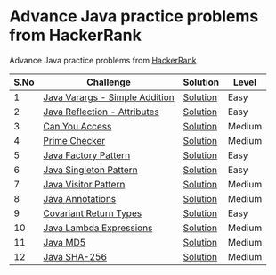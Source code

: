 # Advance Java practice problems from HackerRank

Advance Java practice problems from [HackerRank](https://www.hackerrank.com/domains/java?filters%5Bsubdomains%5D%5B%5D=java-advanced)

| S.No | Challenge                                                                                                          | Solution                                  | Level  |
|------|--------------------------------------------------------------------------------------------------------------------|-------------------------------------------|--------|
| 1    | [Java Varargs - Simple Addition](https://www.hackerrank.com/challenges/simple-addition-varargs/problem)            | [Solution](JavaVarargs.java)              | Easy   |
| 2    | [Java Reflection - Attributes](https://www.hackerrank.com/challenges/java-reflection-attributes/problem)           | [Solution](JavaReflectionAttributes.java) | Easy   |
| 3    | [Can You Access](https://www.hackerrank.com/challenges/can-you-access/problem)                                     | [Solution](CanYouAccess.java)             | Medium |
| 4    | [Prime Checker](https://www.hackerrank.com/challenges/prime-checker/problem)                                       | [Solution](PrimeChecker.java)             | Medium |
| 5    | [Java Factory Pattern](https://www.hackerrank.com/challenges/java-factory/problem)                                 | [Solution](JavaFactory.java)              | Easy   |
| 6    | [Java Singleton Pattern](https://www.hackerrank.com/challenges/java-singleton/problem)                             | [Solution](JavaSingleton.java)            | Easy   |
| 7    | [Java Visitor Pattern](https://www.hackerrank.com/challenges/java-vistor-pattern/problem)                          | [Solution](JavaVisitor.java)              | Medium |
| 8    | [Java Annotations](https://www.hackerrank.com/challenges/java-annotations/problem)                                 | [Solution](JavaAnnotations.java)          | Medium |
| 9    | [Covariant Return Types](https://www.hackerrank.com/challenges/java-covariance/problem)                            | [Solution](CovariantTypes.java)           | Easy   |
| 10   | [Java Lambda Expressions](https://www.hackerrank.com/challenges/java-lambda-expressions/problem)                   | [Solution](LambdaExpressions.java)        | Medium |
| 11   | [Java MD5](https://www.hackerrank.com/challenges/java-md5/problem)                                                 | [Solution](MD5.java)                      | Medium |
| 12   | [Java SHA-256](https://www.hackerrank.com/challenges/sha-256/problem)                                              | [Solution](Sha256.java)                   | Medium |
